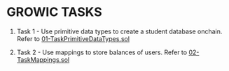 <h1>GROWIC TASKS </h1>

1. Task 1 - Use primitive data types to create a student database onchain.
   Refer to [01-TaskPrimitiveDataTypes.sol](./01-TaskPrimitiveDataTypes.sol)

2. Task 2 - Use mappings to store balances of users.
   Refer to [02-TaskMappings.sol](./02-TaskMappings.sol)
